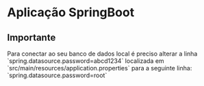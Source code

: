 <h1>Aplicação SpringBoot</h1>
<h2>Importante</h2>
<p> Para conectar ao seu banco de dados local é preciso alterar a linha `spring.datasource.password=abcd1234`
    localizada em `src/main/resources/application.properties` para a seguinte linha: `spring.datasource.password=root`
</p>